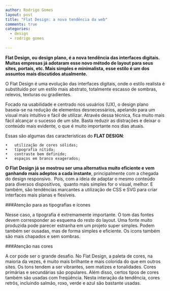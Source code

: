 ```yaml
---
author: Rodrigo Gomes
layout: post
title: "Flat Design: a nova tendência da web"
comments: true
categories:
  - design
  - rodrigo gomes
  
---
```



**Flat Design, ou design plano, é a nova tendência das interfaces digitais. Muitas empresas já adotaram esse novo método de layout para seus sites, portais, etc. Mais simples e minimalista, esse estilo é um dos assuntos mais discutidos atualmente.**

<!--more-->

O Flat Design é uma evolução das interfaces digitais, onde o estilo realista é  substituído por um estilo mais abstrato, totalmente escasso de sombras, relevos, texturas ou gradientes.

Focado na usabilidade e centrado nos usuários (UX), o design plano baseia-se na redução de elementos desnecessários, apelando para um visual mais intuitivo e fácil de utilizar. 
Através dessa técnica, fica muito mais fácil alcançar o sucesso de um site. Basta reduzir as distrações e deixar o conteúdo mais evidente, o que é muito importante nos dias atuais.


Essas são algumas das caracteristicas do **FLAT DESIGN**:

	•	utilização de cores sólidas;
	•	tipografia nítida;
	•	contraste bem definido;
	•	espaços em branco exagerados;


**O Flat Design já se mostrou ser uma alternativa muito eficiente e vem ganhando mais adeptos a cada instante**, principalmente com a chegada do design responsivo.  Pois, com a ideia de adaptar o mesmo conteúdo para diversos dispositivos,  quanto mais simples for o visual, melhor. 
E também, são tendências marcantes a utilização de CSS e SVG para criar interfaces mais planas e flexíveis.

###Atenção para as tipografias e ícones

Nesse caso, a tipografia é extremamente importante. O tom das fontes devem corresponder ao esquema do resto do layout. Uma fonte muito produzida pode parecer estranha em um projeto super simples. Podem também ser ousadas, mas de forma simples e eficiente. Os icons também são mais chapados e sem sombras.

###Atenção nas cores

A cor pode ser o grande desafio. No Flat Design, a paleta de cores, na maioria da vezes, é muito mais brilhante e mais colorida do que em outros sites. 
Os tons tendem a ser vibrantes, sem matizes e tonalidades. Cores primárias e secundárias são populares. Além disso, certos tipos de cores também são usadas com freqüência. Nesta interação da tendência, cores retrôs, incluindo salmão, roxo, verde e azul são bastante usadas.



